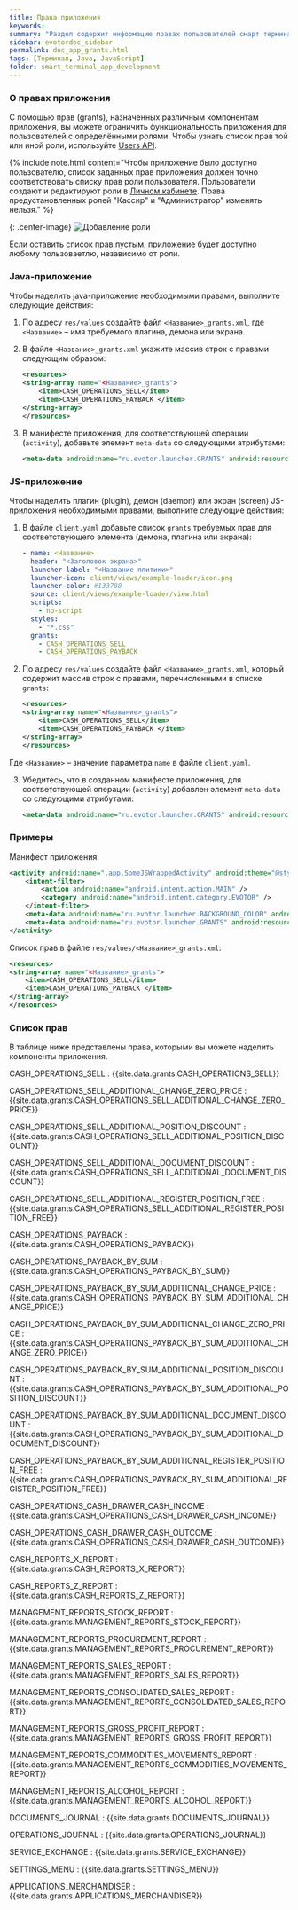 ```yaml
---
title: Права приложения
keywords:
summary: "Раздел содержит информацию правах пользователей смарт терминала и примеры того, как получить данные о них."
sidebar: evotordoc_sidebar
permalink: doc_app_grants.html
tags: [Терминал, Java, JavaScript]
folder: smart_terminal_app_development
---
```


### О правах приложения

С помощью прав (grants), назначенных различным компонентам приложения, вы можете ограничить функциональность приложения для пользователей с определёнными ролями. Чтобы узнать список прав той или иной роли, используйте [Users API](doc_smart_terminal_users_api.html).

{% include note.html content="Чтобы приложение было доступно пользователю, список заданных прав приложения должен точно соответствовать списку прав роли пользователя. Пользователи создают и редактируют роли в [Личном  кабинете](https://lk.evotor.ru/web/login). Права предустановленных ролей \"Кассир\" и \"Администратор\" изменять нельзя." %}

{: .center-image}
![Добавление роли](images/Add_role.gif "Добавление роли")

Если оставить список прав пустым, приложение будет доступно любому пользоваетлю, независимо от роли.

### Java-приложение

Чтобы наделить java-приложение необходимыми правами, выполните следующие действия:

1. По адресу `res/values` создайте файл `<Название>_grants.xml`, где `<Название>` – имя требуемого плагина, демона или экрана.
2. В файле `<Название>_grants.xml` укажите массив строк с правами следующим образом:

   ```xml
   <resources>
   <string-array name="<Название>_grants">
       <item>CASH_OPERATIONS_SELL</item>
       <item>CASH_OPERATIONS_PAYBACK </item>
   </string-array>
   </resources>
   ```

3. В манифесте приложения, для соответствующей операции (`activity`), добавьте элемент `meta-data` со следующими атрибутами:

   ```xml
   <meta-data android:name="ru.evotor.launcher.GRANTS" android:resource="@array/<Название>_grants" />
   ```

### JS-приложение

Чтобы наделить плагин (plugin), демон (daemon) или экран (screen) JS-приложения необходимыми правами, выполните следующие действия:

1. В файле `client.yaml` добавьте список `grants` требуемых прав для соответствующего элемента (демона, плагина или экрана):

   ```yaml
   - name: <Название>
     header: "<Заголовок экрана>"
     launcher-label: "<Название плитики>"
     launcher-icon: client/views/example-loader/icon.png
     launcher-color: #133788
     source: client/views/example-loader/view.html
     scripts:
       - no-script
     styles:
       - "*.css"
     grants:
       - CASH_OPERATIONS_SELL
       - CASH_OPERATIONS_PAYBACK
   ```

2. По адресу `res/values` создайте файл `<Название>_grants.xml`, который содержит массив строк с правами, перечисленными в списке `grants`:

   ```xml
   <resources>
   <string-array name="<Название>_grants">
       <item>CASH_OPERATIONS_SELL</item>
       <item>CASH_OPERATIONS_PAYBACK </item>
   </string-array>
   </resources>
   ```


  Где `<Название>` – значение параметра `name` в файле `client.yaml`.

3. Убедитесь, что в созданном манифесте приложения, для соответствующей операции (`activity`) добавлен элемент `meta-data` со следующими атрибутами:

   ```xml
   <meta-data android:name="ru.evotor.launcher.GRANTS" android:resource="@array/<Название>_grants" />
   ```

### Примеры

Манифест приложения:

```xml
<activity android:name=".app.SomeJSWrappedActivity" android:theme="@style/JSWrappedTheme" android:icon="@drawable/icon" android:label="<Название плитки>">
    <intent-filter>
        <action android:name="android.intent.action.MAIN" />
        <category android:name="android.intent.category.EVOTOR" />
    </intent-filter>
    <meta-data android:name="ru.evotor.launcher.BACKGROUND_COLOR" android:value="#133788" />
    <meta-data android:name="ru.evotor.launcher.GRANTS" android:resource="@array/<Название>_grants" />
</activity>
```

Список прав в файле `res/values/<Название>_grants.xml`:

```xml
<resources>
<string-array name="<Название>_grants">
    <item>CASH_OPERATIONS_SELL</item>
    <item>CASH_OPERATIONS_PAYBACK </item>
</string-array>
</resources>
```




### Список прав

В таблице ниже представлены права, которыми вы можете наделить компоненты приложения.

CASH_OPERATIONS_SELL
: {{site.data.grants.CASH_OPERATIONS_SELL}}

CASH_OPERATIONS_SELL_ADDITIONAL_CHANGE_ZERO_PRICE
: {{site.data.grants.CASH_OPERATIONS_SELL_ADDITIONAL_CHANGE_ZERO_PRICE}}

CASH_OPERATIONS_SELL_ADDITIONAL_POSITION_DISCOUNT
: {{site.data.grants.CASH_OPERATIONS_SELL_ADDITIONAL_POSITION_DISCOUNT}}

CASH_OPERATIONS_SELL_ADDITIONAL_DOCUMENT_DISCOUNT
: {{site.data.grants.CASH_OPERATIONS_SELL_ADDITIONAL_DOCUMENT_DISCOUNT}}

CASH_OPERATIONS_SELL_ADDITIONAL_REGISTER_POSITION_FREE
: {{site.data.grants.CASH_OPERATIONS_SELL_ADDITIONAL_REGISTER_POSITION_FREE}}

CASH_OPERATIONS_PAYBACK
: {{site.data.grants.CASH_OPERATIONS_PAYBACK}}

CASH_OPERATIONS_PAYBACK_BY_SUM
: {{site.data.grants.CASH_OPERATIONS_PAYBACK_BY_SUM}}

CASH_OPERATIONS_PAYBACK_BY_SUM_ADDITIONAL_CHANGE_PRICE
: {{site.data.grants.CASH_OPERATIONS_PAYBACK_BY_SUM_ADDITIONAL_CHANGE_PRICE}}

CASH_OPERATIONS_PAYBACK_BY_SUM_ADDITIONAL_CHANGE_ZERO_PRICE
: {{site.data.grants.CASH_OPERATIONS_PAYBACK_BY_SUM_ADDITIONAL_CHANGE_ZERO_PRICE}}

CASH_OPERATIONS_PAYBACK_BY_SUM_ADDITIONAL_POSITION_DISCOUNT
: {{site.data.grants.CASH_OPERATIONS_PAYBACK_BY_SUM_ADDITIONAL_POSITION_DISCOUNT}}

CASH_OPERATIONS_PAYBACK_BY_SUM_ADDITIONAL_DOCUMENT_DISCOUNT
: {{site.data.grants.CASH_OPERATIONS_PAYBACK_BY_SUM_ADDITIONAL_DOCUMENT_DISCOUNT}}

CASH_OPERATIONS_PAYBACK_BY_SUM_ADDITIONAL_REGISTER_POSITION_FREE
: {{site.data.grants.CASH_OPERATIONS_PAYBACK_BY_SUM_ADDITIONAL_REGISTER_POSITION_FREE}}

CASH_OPERATIONS_CASH_DRAWER_CASH_INCOME
: {{site.data.grants.CASH_OPERATIONS_CASH_DRAWER_CASH_INCOME}}

CASH_OPERATIONS_CASH_DRAWER_CASH_OUTCOME
: {{site.data.grants.CASH_OPERATIONS_CASH_DRAWER_CASH_OUTCOME}}

CASH_REPORTS_X_REPORT
: {{site.data.grants.CASH_REPORTS_X_REPORT}}

CASH_REPORTS_Z_REPORT
: {{site.data.grants.CASH_REPORTS_Z_REPORT}}

MANAGEMENT_REPORTS_STOCK_REPORT
: {{site.data.grants.MANAGEMENT_REPORTS_STOCK_REPORT}}

MANAGEMENT_REPORTS_PROCUREMENT_REPORT
: {{site.data.grants.MANAGEMENT_REPORTS_PROCUREMENT_REPORT}}

MANAGEMENT_REPORTS_SALES_REPORT
: {{site.data.grants.MANAGEMENT_REPORTS_SALES_REPORT}}

MANAGEMENT_REPORTS_CONSOLIDATED_SALES_REPORT
: {{site.data.grants.MANAGEMENT_REPORTS_CONSOLIDATED_SALES_REPORT}}

MANAGEMENT_REPORTS_GROSS_PROFIT_REPORT
: {{site.data.grants.MANAGEMENT_REPORTS_GROSS_PROFIT_REPORT}}

MANAGEMENT_REPORTS_COMMODITIES_MOVEMENTS_REPORT
: {{site.data.grants.MANAGEMENT_REPORTS_COMMODITIES_MOVEMENTS_REPORT}}

MANAGEMENT_REPORTS_ALCOHOL_REPORT
: {{site.data.grants.MANAGEMENT_REPORTS_ALCOHOL_REPORT}}

DOCUMENTS_JOURNAL
: {{site.data.grants.DOCUMENTS_JOURNAL}}

OPERATIONS_JOURNAL
: {{site.data.grants.OPERATIONS_JOURNAL}}

SERVICE_EXCHANGE
: {{site.data.grants.SERVICE_EXCHANGE}}

SETTINGS_MENU
: {{site.data.grants.SETTINGS_MENU}}

APPLICATIONS_MERCHANDISER
: {{site.data.grants.APPLICATIONS_MERCHANDISER}}
